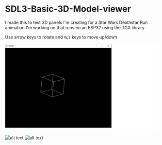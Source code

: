 # SDL3-Basic-3D-Model-viewer
I made this to test 3D panels I'm creating for a Star Wars Deathstar Run animation I'm working on that runs on an ESP32 using the TGX library

Use arrow keys to rotate and w,s keys to move up/down

![Alt text](Cube.jpg)

![alt text](https://github.com/[WWllSchrodes]/[SDL3-Basic-3D-Model-viewer]/blob/[main]/Cube.jpg?raw=true)
![alt text](https://github.com/[WWllSchrodes]/[SDL3-Basic-3D-Model-viewer]/blob/[main]/R05_3D.jpg?raw=true)
